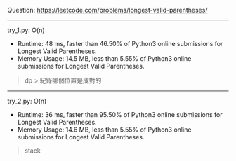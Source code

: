 Question: https://leetcode.com/problems/longest-valid-parentheses/

---

try_1.py: O(n)
* Runtime: 48 ms, faster than 46.50% of Python3 online submissions for Longest Valid Parentheses.
* Memory Usage: 14.5 MB, less than 5.55% of Python3 online submissions for Longest Valid Parentheses.

> dp
	> 紀錄哪個位置是成對的

---

try_2.py: O(n)
* Runtime: 36 ms, faster than 95.50% of Python3 online submissions for Longest Valid Parentheses.
* Memory Usage: 14.6 MB, less than 5.55% of Python3 online submissions for Longest Valid Parentheses.

> stack
